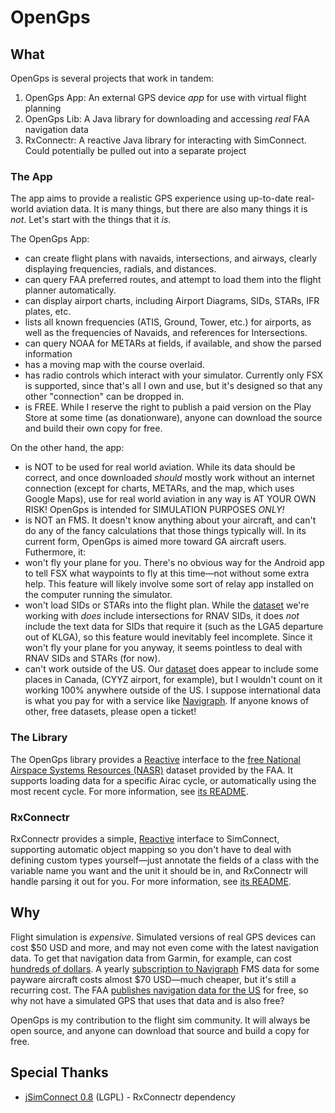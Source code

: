 OpenGps
=======

## What

OpenGps is several projects that work in tandem:

1. OpenGps App: An external GPS device *app* for use with virtual flight planning 
2. OpenGps Lib: A Java library for downloading and accessing *real* FAA navigation data
3. RxConnectr: A reactive Java library for interacting with SimConnect. Could potentially
    be pulled out into a separate project

### The App

The app aims to provide a realistic GPS experience using up-to-date real-world aviation data.
It is many things, but there are also many things it is *not*. Let's start with the things that it *is*.

The OpenGps App:
* can create flight plans with navaids, intersections, and airways, clearly displaying 
    frequencies, radials, and distances.
* can query FAA preferred routes, and attempt to load them into the flight planner automatically.
* can display airport charts, including Airport Diagrams, SIDs, STARs, IFR plates, etc.
* lists all known frequencies (ATIS, Ground, Tower, etc.) for airports, as well as the frequencies
    of Navaids, and references for Intersections.
* can query NOAA for METARs at fields, if available, and show the parsed information
* has a moving map with the course overlaid.
* has radio controls which interact with your simulator. Currently only FSX is supported, since that's
    all I own and use, but it's designed so that any other "connection" can be dropped in.
* is FREE. While I reserve the right to publish a paid version on the Play Store at some time
    (as donationware), anyone can download the source and build their own 
    copy for free.

On the other hand, the app:
* is NOT to be used for real world aviation. While its data should be correct, and once downloaded
    *should* mostly work without an internet connection (except for charts, METARs, and the map, which uses
    Google Maps), use for real world aviation in any way is AT YOUR OWN RISK! OpenGps is intended for
    SIMULATION PURPOSES *ONLY!*
* is NOT an FMS. It doesn't know anything about your aircraft, and can't do any of the fancy 
    calculations that those things typically will. In its current form, OpenGps is aimed more toward
    GA aircraft users. Futhermore, it:
* won't fly your plane for you. There's no obvious way for the Android app to tell FSX what waypoints
    to fly at this time—not without some extra help. This feature will likely involve some sort of 
    relay app installed on the computer running the simulator.
* won't load SIDs or STARs into the flight plan. While the [dataset][2] we're working with *does* include
    intersections for RNAV SIDs, it does *not* include the text data for SIDs that require it (such as
    the LGA5 departure out of KLGA), so this feature would inevitably feel incomplete. Since it won't 
    fly your plane for you anyway, it seems pointless to deal with RNAV SIDs and STARs (for now).
* can't work outside of the US. Our [dataset][2] does appear to include some places in Canada,
    (CYYZ airport, for example), but I wouldn't count on it working 100% anywhere outside of the US. 
    I suppose international data is what you pay for with a service like [Navigraph][1]. If anyone 
    knows of other, free datasets, please open a ticket!

### The Library

The OpenGps library provides a [Reactive][6] interface to the [free National Airspace Systems Resources (NASR)][2]
dataset provided by the FAA. It supports loading data for a specific Airac cycle, or automatically
using the most recent cycle. For more information, see [its README][4].

### RxConnectr

RxConnectr provides a simple, [Reactive][6] interface to SimConnect, supporting automatic object
mapping so you don't have to deal with defining custom types yourself—just annotate the
fields of a class with the variable name you want and the unit it should be in, and RxConnectr will
handle parsing it out for you. For more information, see [its README][5].

## Why

Flight simulation is *expensive*. Simulated versions of real GPS devices can cost $50 USD and more,
and may not even come with the latest navigation data. To get that navigation data from Garmin, for
example, can cost [hundreds of dollars][7]. A yearly [subscription to Navigraph][1] FMS data for some
payware aircraft costs almost $70 USD—much cheaper, but it's still a recurring cost. 
The FAA [publishes navigation data for the US][2] for free, so why not have a simulated GPS that uses 
that data and is also free?

OpenGps is my contribution to the flight sim community. It will always be open source, and anyone can
download that source and build a copy for free. 

## Special Thanks

- [jSimConnect 0.8][3] (LGPL) - RxConnectr dependency

[1]: https://www.navigraph.com/Subscription.aspx
[2]: https://nfdc.faa.gov/xwiki/bin/view/NFDC/56+Day+NASR+Subscription
[3]: http://lc0277.gratisim.fr/jsimconnect.html
[4]: lib/README.md
[5]: rxconnectr/README.md
[6]: https://github.com/ReactiveX/RxJava/
[7]: https://fly.garmin.com/fly-garmin/pilotpak/
